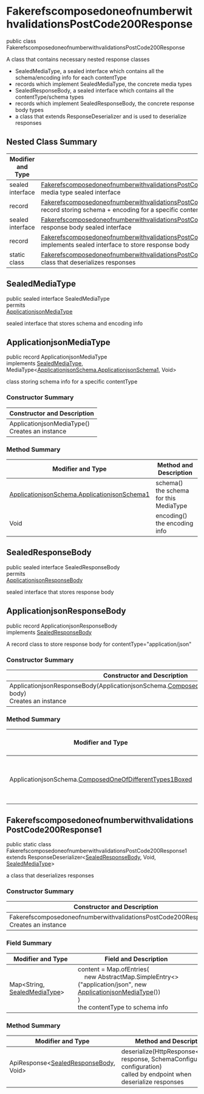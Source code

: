 # FakerefscomposedoneofnumberwithvalidationsPostCode200Response

public class FakerefscomposedoneofnumberwithvalidationsPostCode200Response

A class that contains necessary nested response classes
- SealedMediaType, a sealed interface which contains all the schema/encoding info for each contentType
- records which implement SealedMediaType, the concrete media types
- SealedResponseBody, a sealed interface which contains all the contentType/schema types
- records which implement SealedResponseBody, the concrete response body types
- a class that extends ResponseDeserializer and is used to deserialize responses

## Nested Class Summary
| Modifier and Type | Class and Description |
| ----------------- | --------------------- |
| sealed interface | [FakerefscomposedoneofnumberwithvalidationsPostCode200Response.SealedMediaType](#sealedmediatype)<br>media type sealed interface |
| record | [FakerefscomposedoneofnumberwithvalidationsPostCode200Response.ApplicationjsonMediaType](#applicationjsonmediatype)<br>record storing schema + encoding for a specific contentType |
| sealed interface | [FakerefscomposedoneofnumberwithvalidationsPostCode200Response.SealedResponseBody](#sealedresponsebody)<br>response body sealed interface |
| record | [FakerefscomposedoneofnumberwithvalidationsPostCode200Response.ApplicationjsonResponseBody](#applicationjsonresponsebody)<br>implements sealed interface to store response body |
| static class | [FakerefscomposedoneofnumberwithvalidationsPostCode200Response.FakerefscomposedoneofnumberwithvalidationsPostCode200Response1](#fakerefscomposedoneofnumberwithvalidationspostcode200response1)<br>class that deserializes responses |

## SealedMediaType
public sealed interface SealedMediaType<br>
permits<br>
[ApplicationjsonMediaType](#applicationjsonmediatype)

sealed interface that stores schema and encoding info

## ApplicationjsonMediaType
public record ApplicationjsonMediaType<br>
implements [SealedMediaType](#sealedmediatype), MediaType<[ApplicationjsonSchema.ApplicationjsonSchema1](../../../../paths/fakerefscomposedoneofnumberwithvalidations/post/responses/code200response/content/applicationjson/ApplicationjsonSchema.md#applicationjsonschema1), Void>

class storing schema info for a specific contentType

### Constructor Summary
| Constructor and Description |
| --------------------------- |
| ApplicationjsonMediaType()<br>Creates an instance |

### Method Summary
| Modifier and Type | Method and Description |
| ----------------- | ---------------------- |
| [ApplicationjsonSchema.ApplicationjsonSchema1](../../../../paths/fakerefscomposedoneofnumberwithvalidations/post/responses/code200response/content/applicationjson/ApplicationjsonSchema.md#applicationjsonschema1) | schema()<br>the schema for this MediaType |
| Void | encoding()<br>the encoding info |

## SealedResponseBody
public sealed interface SealedResponseBody<br>
permits<br>
[ApplicationjsonResponseBody](#applicationjsonresponsebody)

sealed interface that stores response body

## ApplicationjsonResponseBody
public record ApplicationjsonResponseBody<br>
implements [SealedResponseBody](#sealedresponsebody)

A record class to store response body for contentType="application/json"

### Constructor Summary
| Constructor and Description |
| --------------------------- |
| ApplicationjsonResponseBody(ApplicationjsonSchema.[ComposedOneOfDifferentTypes1Boxed](../../../../components/schemas/ComposedOneOfDifferentTypes.md#composedoneofdifferenttypes1boxed) body)<br>Creates an instance |

### Method Summary
| Modifier and Type | Method and Description |
| ----------------- | ---------------------- |
| ApplicationjsonSchema.[ComposedOneOfDifferentTypes1Boxed](../../../../components/schemas/ComposedOneOfDifferentTypes.md#composedoneofdifferenttypes1boxed) | body()<br>returns the body passed in in the constructor |

## FakerefscomposedoneofnumberwithvalidationsPostCode200Response1
public static class FakerefscomposedoneofnumberwithvalidationsPostCode200Response1<br>
extends ResponseDeserializer<[SealedResponseBody](#sealedresponsebody), Void, [SealedMediaType](#sealedmediatype)>

a class that deserializes responses

### Constructor Summary
| Constructor and Description |
| --------------------------- |
| FakerefscomposedoneofnumberwithvalidationsPostCode200Response1()<br>Creates an instance |

### Field Summary
| Modifier and Type | Field and Description |
| ----------------- | --------------------- |
| Map<String, [SealedMediaType](#sealedmediatype)> | content =  Map.ofEntries(<br>&nbsp;&nbsp;&nbsp;&nbsp;new AbstractMap.SimpleEntry<>("application/json", new [ApplicationjsonMediaType](#applicationjsonmediatype)())<br>)<br>the contentType to schema info |

### Method Summary
| Modifier and Type | Method and Description |
| ----------------- | ---------------------- |
| ApiResponse<[SealedResponseBody](#sealedresponsebody), Void> | deserialize(HttpResponse<byte[]> response, SchemaConfiguration configuration)<br>called by endpoint when deserialize responses |
